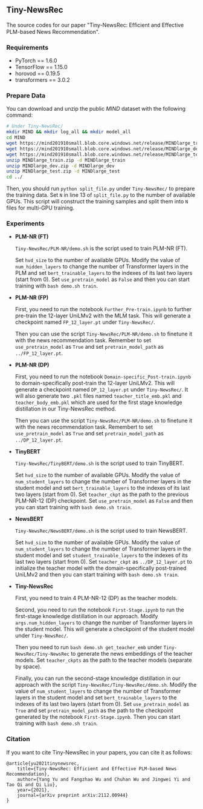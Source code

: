 ## Tiny-NewsRec

The source codes for our paper "Tiny-NewsRec: Efﬁcient and Effective PLM-based News Recommendation".

### Requirements

- PyTorch == 1.6.0
- TensorFlow == 1.15.0
- horovod == 0.19.5
- transformers == 3.0.2

### Prepare Data

You can download and unzip the public *MIND* dataset with the following command:

```bash
# Under Tiny-NewsRec/
mkdir MIND && mkdir log_all && mkdir model_all
cd MIND
wget https://mind201910small.blob.core.windows.net/release/MINDlarge_train.zip
wget https://mind201910small.blob.core.windows.net/release/MINDlarge_dev.zip
wget https://mind201910small.blob.core.windows.net/release/MINDlarge_test.zip
unzip MINDlarge_train.zip -d MINDlarge_train
unzip MINDlarge_dev.zip -d MINDlarge_dev
unzip MINDlarge_test.zip -d MINDlarge_test
cd ../
```

Then, you should run `python split_file.py` under `Tiny-NewsRec/` to prepare the training data. Set `N` in line 13 of `split_file.py` to the number of available GPUs. This script will construct the training samples and split them into `N` files for multi-GPU training.

### Experiments

- **PLM-NR (FT)**

  `Tiny-NewsRec/PLM-NR/demo.sh` is the script used to train PLM-NR (FT).

  Set `hvd_size` to the number of available GPUs. Modify the value of `num_hidden_layers` to change the number of Transformer layers in the PLM and set `bert_trainable_layers` to the indexes of its last two layers (start from 0). Set `use_pretrain_model` as `False` and then you can start training with `bash demo.sh train`.

- **PLM-NR (FP)**

  First, you need to run the notebook `Further_Pre-train.ipynb` to further pre-train the 12-layer UniLMv2 with the MLM task. This will generate a checkpoint named `FP_12_layer.pt` under `Tiny-NewsRec/`.

  Then you can use the script `Tiny-NewsRec/PLM-NR/demo.sh` to finetune it with the news recommendation task. Remember to set `use_pretrain_model` as `True` and set `pretrain_model_path` as `../FP_12_layer.pt`.

- **PLM-NR (DP)**

  First, you need to run the notebook `Domain-specific_Post-train.ipynb` to domain-specifically post-train the 12-layer UniLMv2. This will generate a checkpoint named `DP_12_layer.pt` under `Tiny-NewsRec/`. It will also generate two `.pkl` files named `teacher_title_emb.pkl` and `teacher_body_emb.pkl` which are used for the first stage knowledge distillation in our Tiny-NewsRec method.

  Then you can use the script `Tiny-NewsRec/PLM-NR/demo.sh` to finetune it with the news recommendation task. Remembert to set `use_pretrain_model` as `True` and set `pretrain_model_path` as `../DP_12_layer.pt`.

- **TinyBERT**

  `Tiny-NewsRec/TinyBERT/demo.sh` is the script used to train TinyBERT.

  Set `hvd_size` to the number of available GPUs. Modify the value of `num_student_layers` to change the number of Transformer layers in the student model and set `bert_trainable_layers` to the indexes of its last two layers (start from 0). Set `teacher_ckpt` as the path to the previous PLM-NR-12 (DP) checkpoint. Set `use_pretrain_model` as `False` and then you can start training with `bash demo.sh train`.

- **NewsBERT**

  `Tiny-NewsRec/NewsBERT/demo.sh` is the script used to train NewsBERT.

  Set `hvd_size` to the number of available GPUs. Modify the value of `num_student_layers` to change the number of Transformer layers in the student model and set `student_trainable_layers` to the indexes of its last two layers (start from 0). Set `teacher_ckpt` as `../DP_12_layer.pt` to initialize the teacher model with the domain-specifically post-trained UniLMv2 and then you can start training with `bash demo.sh train`.

- **Tiny-NewsRec**

  First, you need to train 4 PLM-NR-12 (DP) as the teacher models.

  Second, you need to run the notebook `First-Stage.ipynb` to run the first-stage knowledge distillation in our approach. Modify `args.num_hidden_layers` to change the number of Transformer layers in the student model. This will generate a checkpoint of the student model under `Tiny-NewsRec/`.

  Then you need to run `bash demo.sh get_teacher_emb` under `Tiny-NewsRec/Tiny-NewsRec` to generate the news embeddings of the teacher models. Set `teacher_ckpts` as the path to the teacher models (separate by space).

  Finally, you can run the second-stage knowledge distillation in our approach with the script `Tiny-NewsRec/Tiny-NewsRec/demo.sh`. Modify the value of `num_student_layers` to change the number of Transformer layers in the student model and set `bert_trainable_layers` to the indexes of its last two layers (start from 0). Set `use_pretrain_model` as `True` and set `pretrain_model_path` as the path to the checkpoint generated by the notebook  `First-Stage.ipynb`. Then you can start training with `bash demo.sh train`.

### Citation

If you want to cite Tiny-NewsRec in your papers, you can cite it as follows:

```
@article{yu2021tinynewsrec,
    title={Tiny-NewsRec: Efficient and Effective PLM-based News Recommendation},
    author={Yang Yu and Fangzhao Wu and Chuhan Wu and Jingwei Yi and Tao Qi and Qi Liu},
    year={2021},
    journal={arXiv preprint arXiv:2112.00944}
}
```

